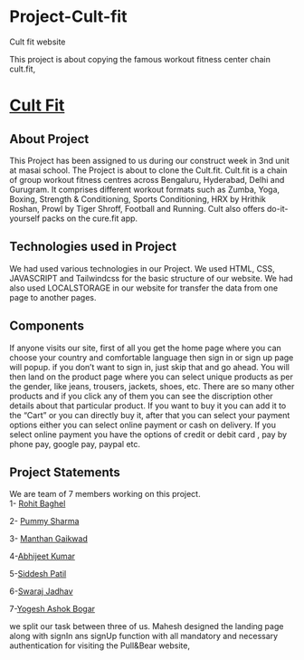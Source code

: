 # Project-Cult-fit
Cult fit website

This project is about copying the famous workout fitness center chain cult.fit,
# <a href="">Cult Fit</a>
<h2>About Project</h2>
<p>
    This Project has been assigned to us during our construct week in 3nd unit at masai school. The Project is about to clone the Cult.fit. Cult.fit is a chain of group workout fitness centres across Bengaluru, Hyderabad, Delhi and Gurugram. It comprises different workout formats such as Zumba, Yoga, Boxing, Strength & Conditioning, Sports Conditioning, HRX by Hrithik Roshan, Prowl by Tiger Shroff, Football and Running. Cult also offers do-it-yourself packs on the cure.fit app. </p>
<h2>Technologies used in Project</h2>
<p>
    We had used various technologies in our Project. We used HTML, CSS, JAVASCRIPT and Tailwindcss for the basic structure of our website. We had also used LOCALSTORAGE in our website for transfer the data from one page to another pages.
</p>

<h2>Components</h2>
<p>
    If anyone visits our site, first of all you get the home page where you can choose your country and comfortable language then sign in or sign up page will popup. if you don’t want to sign in, just skip that and go ahead. You will then land on the product page where you can select unique products as per the gender, like jeans, trousers, jackets, shoes, etc. There are so many other products and if you click any of them you can see the discription other details about that particular product. If you want to buy it you can add it to the “Cart” or you can directly buy it, after that you can select your payment options either you can select online payment or  cash on delivery. If you select online payment you have the options of credit or debit card , pay by phone pay, google pay, paypal etc.

</p>
  
<h2>Project Statements</h2>
<p>
    We are  team of 7 members working on this project.<br>
1- <a href="https://github.com/Rohitbaghel">Rohit Baghel</a>

2- <a href="https://github.com/pummysh">Pummy Sharma</a>

3- <a href="https://github.com/ManthanG369">Manthan Gaikwad</a>

4-<a href="https://github.com/Abhijeet9242">Abhijeet Kumar</a>

5-<a href="https://github.com/Coolasid">Siddesh Patil</a>

6-<a href="https://github.com/swaraj54">Swaraj Jadhav</a>

7-<a href="https://github.com/yogeshbogar099">Yogesh Ashok Bogar</a>


    
we split our task between three of us. Mahesh designed the landing page along with signIn ans signUp function with all mandatory and necessary authentication for visiting   the Pull&Bear website,
